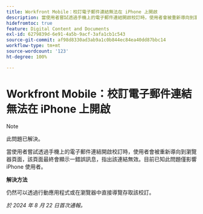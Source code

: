 ```yaml
---
title: Workfront Mobile：校訂電子郵件連結無法在 iPhone 上開啟
description: 當使用者嘗試透過手機上的電子郵件連結開啟校訂時，使用者會被重新導向到瀏覽器頁面，該頁面最終會顯示一錯誤訊息，指出該連結無效。
hidefromtoc: true
feature: Digital Content and Documents
exl-id: 6279839d-6e91-4a5b-9acf-3afa1cb1c543
source-git-commit: af98d8330ad3ab9a1c0b844ec84ea40dd87bbc14
workflow-type: tm+mt
source-wordcount: '123'
ht-degree: 100%

---
```


# Workfront Mobile：校訂電子郵件連結無法在 iPhone 上開啟

>[!NOTE]
>
>此問題已解決。

當使用者嘗試透過手機上的電子郵件連結開啟校訂時，使用者會被重新導向到瀏覽器頁面，該頁面最終會顯示一錯誤訊息，指出該連結無效。目前已知此問題僅影響 iPhone 使用者。

**解決方法**

仍然可以透過行動應用程式或在瀏覽器中直接導覽存取該校訂。

_於 2024 年 8 月 22 日首次通報。_

